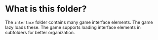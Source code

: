 # What is this folder?

The `interface` folder contains many game interface elements. The game lazy loads these. The game supports loading interface elements in subfolders for better organization.